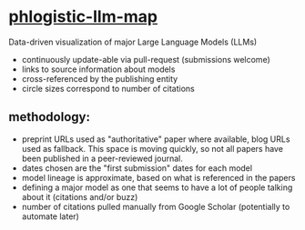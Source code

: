 # [phlogistic-llm-map](https://phlogisticfugu.github.io/phlogistic-llm-map/)

Data-driven visualization of major Large Language Models (LLMs)
- continuously update-able via pull-request (submissions welcome)
- links to source information about models
- cross-referenced by the publishing entity
- circle sizes correspond to number of citations

## methodology:

- preprint URLs used as "authoritative" paper where available, blog URLs used as fallback.
This space is moving quickly, so not all papers have been published in a peer-reviewed journal.
- dates chosen are the "first submission" dates for each model
- model lineage is approximate, based on what is referenced in the papers
- defining a major model as one that seems to have a lot of people talking about it (citations and/or buzz)
- number of citations pulled manually from Google Scholar (potentially to automate later)
